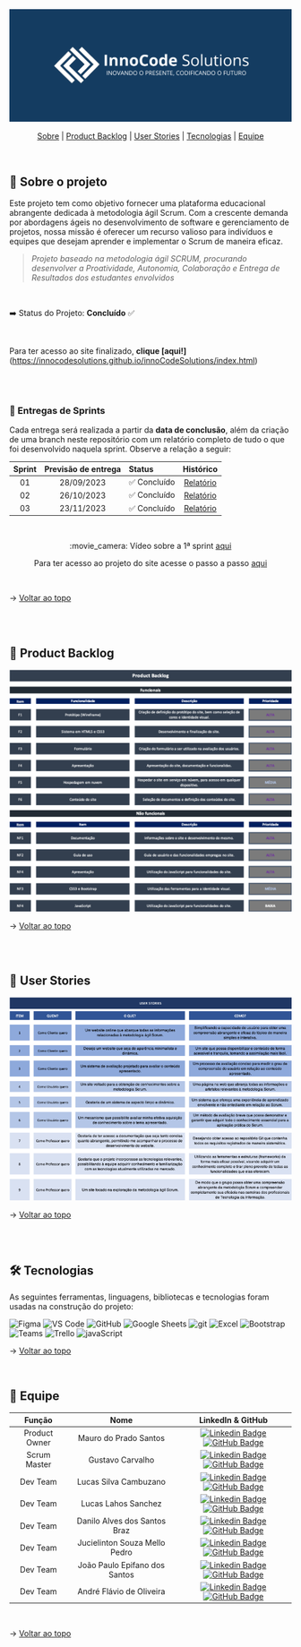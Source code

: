 
<img  src="https://github.com/InnoCodeSolutions/documentacao_InnoCodeSolutions/blob/bdcc472fad86403b27479968cbd2f5de9dfcc0cf/InnoCodeSolutions-banner.png" alt="banner_innocode" />

  

<br>

  

<span  id="topo">

  

<p  align="center">
<a  href="#sobre">Sobre</a> |
<a  href="#backlogs">Product Backlog</a> |
<a  href="#user_stories">User Stories</a> |
<a  href="#tecnologias">Tecnologias</a> |
<a  href="#equipe">Equipe</a>
</p>

  

<span  id="sobre">

  

<br>

  

## :bookmark_tabs: Sobre o projeto

  

Este projeto tem como objetivo fornecer uma plataforma educacional abrangente dedicada à metodologia ágil Scrum. Com a crescente demanda por abordagens ágeis no desenvolvimento de software e gerenciamento de projetos, nossa missão é oferecer um recurso valioso para indivíduos e equipes que desejam aprender e implementar o Scrum de maneira eficaz.

  

>  _Projeto baseado na metodologia ágil SCRUM, procurando desenvolver a Proatividade, Autonomia, Colaboração e Entrega de Resultados dos estudantes envolvidos_   

<br>

:arrow_right: Status do Projeto: **Concluído** ✅

<br>

Para ter acesso ao site finalizado, **clique [aqui!]**(https://innocodesolutions.github.io/innoCodeSolutions/index.html)

<br>

<br>

  

### 🏁 Entregas de Sprints

  

Cada entrega será realizada a partir da **data de conclusão**, além da criação de uma branch neste repositório com um relatório completo de tudo o que foi desenvolvido naquela sprint. Observe a relação a seguir:

<div align="center">

| Sprint | Previsão de entrega | Status | Histórico |
|:--:|:----------:|:-------------------|:-------------------------------------------------:|
| 01 | 28/09/2023 | ✅ Concluído |[Relatório](sprint01_relatório.md)
| 02 | 26/10/2023 | ✅ Concluído |[Relatório](sprint02_relatório.md)
| 03 | 23/11/2023 | ✅ Concluído |[Relatório](sprint03_relatório.md)

</div>   

<div align="center">
<br>
  
<p>:movie_camera: Vídeo sobre a 1ª sprint <a href="https://youtu.be/G6foH98PoDM">aqui</a></p>
<p>Para ter acesso ao projeto do site acesse o passo a passo <a href="https://github.com/InnoCodeSolutions/documentacao_InnoCodeSolutions/blob/main/GUIA%20DE%20ACESSO%20À%20PROTÓTIPO.pdf">aqui</a></p>


<br>
</div>
  
→ [Voltar ao topo](#topo)

<br>

<br>

  

<span  id="backlogs">

  

## :dart: Product Backlog

  

<div  align="center" width="90%">

  

<img  src="product_backlog.png"  alt="product backlog"  />

  

</div>

  

→ [Voltar ao topo](#topo)

  

<br>

<br>

<span  id="user_stories">

## :scroll: User Stories

<div align="center">
<img src="https://github.com/InnoCodeSolutions/documentacao_InnoCodeSolutions/blob/ed0fb88db6f4626a1b95b56e7299567b6099b0a4/user_stories.png" alt="user_stories">
</div>

→ [Voltar ao topo](#topo)

<br>

<br> 

<span  id="tecnologias">

  

## 🛠️ Tecnologias

  

As seguintes ferramentas, linguagens, bibliotecas e tecnologias foram usadas na construção do projeto:

  

<img  src="https://img.shields.io/badge/Figma-CED4DA?style=for-the-badge&logo=figma&logoColor=DC143C"  alt="Figma"  />

  

<img  src="https://img.shields.io/badge/VS_Code-CED4DA?style=for-the-badge&logo=visual%20studio%20code&logoColor=0078D4"  alt="VS Code"  />

  

<img  src="https://img.shields.io/badge/GitHub-CED4DA?style=for-the-badge&logo=github&logoColor=20232A"  alt="GitHub"  />

  

<img  src="https://img.shields.io/badge/Google%20Sheets-CED4DA?style=for-the-badge&logo=google-sheets&logoColor=34A853"  alt="Google Sheets"  />

  

<img  src="https://img.shields.io/badge/GIT-E44C30?style=for-the-badge&logo=git&logoColor=white" alt="git"/>

  

<img  src="https://img.shields.io/badge/Microsoft_Excel-217346?style=for-the-badge&logo=microsoft-excel&logoColor=white"  alt="Excel"/>

  

<img  src="https://img.shields.io/badge/Bootstrap-563D7C?style=for-the-badge&logo=bootstrap&logoColor=white"  alt="Bootstrap"/>

  

<img  src="https://img.shields.io/badge/Microsoft_Teams-6264A7?style=for-the-badge&logo=microsoft-teams&logoColor=white"  alt="Teams"  />



<img  src="https://img.shields.io/badge/Trello-0052CC?style=for-the-badge&logo=trello&logoColor=white"  alt="Trello"  />

  

<img  src="https://img.shields.io/badge/JavaScript-323330?style=for-the-badge&logo=javascript&logoColor=F7DF1E" alt="javaScript" />

  

→ [Voltar ao topo](#topo)

  

<br>

  

<span  id="equipe">

  

## :busts_in_silhouette: Equipe

<div align="center">  

| Função | Nome | LinkedIn & GitHub |
| :---------:| :--------: | :---------------------: |
| Product Owner | Mauro do Prado Santos | [![Linkedin Badge](https://img.shields.io/badge/Linkedin-blue?style=flat-square&logo=Linkedin&logoColor=white)](https://www.linkedin.com/in/mauro-do-prado-santos-350b2720a) [![GitHub Badge](https://img.shields.io/badge/GitHub-111217?style=flat-square&logo=github&logoColor=white)](https://github.com/mauropradoo) |
| Scrum Master | Gustavo Carvalho | [![Linkedin Badge](https://img.shields.io/badge/Linkedin-blue?style=flat-square&logo=Linkedin&logoColor=white)](https://www.linkedin.com/in/gustavo-carvalho-73663514a/) [![GitHub Badge](https://img.shields.io/badge/GitHub-111217?style=flat-square&logo=github&logoColor=white)](https://github.com/xgustavu) |
| Dev Team | Lucas Silva Cambuzano | [![Linkedin Badge](https://img.shields.io/badge/Linkedin-blue?style=flat-square&logo=Linkedin&logoColor=white)](https://www.linkedin.com/in/lucas-cambuzano-ba4b6021a) [![GitHub Badge](https://img.shields.io/badge/GitHub-111217?style=flat-square&logo=github&logoColor=white)](https://github.com/LucasCambuzano) |
| Dev Team | Lucas Lahos Sanchez | [![Linkedin Badge](https://img.shields.io/badge/Linkedin-blue?style=flat-square&logo=Linkedin&logoColor=white)](https://www.linkedin.com/mwlite/profile/in/lucas-lahos-sanchez-7661b019b) [![GitHub Badge](https://img.shields.io/badge/GitHub-111217?style=flat-square&logo=github&logoColor=white)](https://github.com/lahoslucas) |
| Dev Team | Danilo Alves dos Santos Braz | [![Linkedin Badge](https://img.shields.io/badge/Linkedin-blue?style=flat-square&logo=Linkedin&logoColor=white)](https://www.linkedin.com/in/danilo-alves-dos-santos-braz-26058328b/) [![GitHub Badge](https://img.shields.io/badge/GitHub-111217?style=flat-square&logo=github&logoColor=white)](https://github.com/Danilo-Fatec) |
| Dev Team | Jucielinton Souza Mello Pedro | [![Linkedin Badge](https://img.shields.io/badge/Linkedin-blue?style=flat-square&logo=Linkedin&logoColor=white)](http://www.linkedin.com/in/jucieliton-pedro-3b220928b) [![GitHub Badge](https://img.shields.io/badge/GitHub-111217?style=flat-square&logo=github&logoColor=white)](https://github.com/Jucielitonpedro)|
| Dev Team | João Paulo Epifano dos Santos | [![Linkedin Badge](https://img.shields.io/badge/Linkedin-blue?style=flat-square&logo=Linkedin&logoColor=white)](https://www.linkedin.com/in/jo%C3%A3o-paulo-epifanio-dos-santos-295092a3) [![GitHub Badge](https://img.shields.io/badge/GitHub-111217?style=flat-square&logo=github&logoColor=white)](https://github.com/joao-epifanio)|
| Dev Team | André Flávio de Oliveira | [![Linkedin Badge](https://img.shields.io/badge/Linkedin-blue?style=flat-square&logo=Linkedin&logoColor=white)](https://www.linkedin.com/in/andr%C3%A9fl%C3%A1vio) [![GitHub Badge](https://img.shields.io/badge/GitHub-111217?style=flat-square&logo=github&logoColor=white)](https://github.com/andreflavio)|

</div> 

<br>

→ [Voltar ao topo](#topo)
